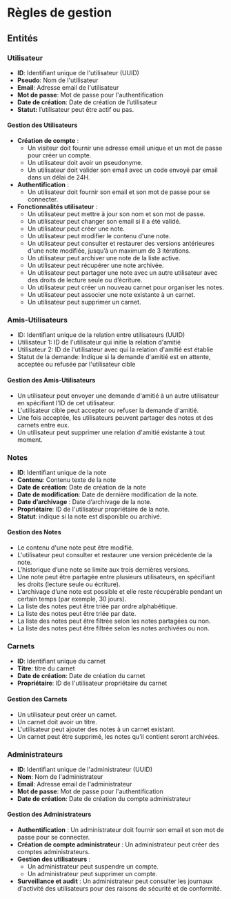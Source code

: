 # Règles de gestion

## Entités

### Utilisateur

- **ID**: Identifiant unique de l'utilisateur (UUID)
- **Pseudo**: Nom de l'utilisateur
- **Email**: Adresse email de l'utilisateur
- **Mot de passe**: Mot de passe pour l'authentification
- **Date de création**: Date de création de l’utilisateur
- **Statut:** l’utilisateur peut être actif ou pas.

#### Gestion des Utilisateurs

- **Création de compte** :
  - Un visiteur doit fournir une adresse email unique et un mot de passe pour créer un compte.
  - Un utilisateur doit avoir un pseudonyme.
  - Un utilisateur doit valider son email avec un code envoyé par email dans un délai de 24H.
- **Authentification** :
  - Un utilisateur doit fournir son email et son mot de passe pour se connecter.
- **Fonctionnalités utilisateur** :
  - Un utilisateur peut mettre à jour son nom et son mot de passe.
  - Un utilisateur peut changer son email si il a été validé.
  - Un utilisateur peut créer une note.
  - Un utilisateur peut modifier le contenu d'une note.
  - Un utilisateur peut consulter et restaurer des versions antérieures d'une note modifiée, jusqu’à un maximum de 3 itérations.
  - Un utilisateur peut archiver une note de la liste active.
  - Un utilisateur peut récupérer une note archivée.
  - Un utilisateur peut partager une note avec un autre utilisateur avec des droits de lecture seule ou d’écriture.
  - Un utilisateur peut créer un nouveau carnet pour organiser les notes.
  - Un utilisateur peut associer une note existante à un carnet.
  - Un utilisateur peut supprimer un carnet.

### Amis-Utilisateurs

- ID: Identifiant unique de la relation entre utilisateurs (UUID)
- Utilisateur 1: ID de l'utilisateur qui initie la relation d'amitié
- Utilisateur 2: ID de l'utilisateur avec qui la relation d'amitié est établie
- Statut de la demande: Indique si la demande d'amitié est en attente, acceptée ou refusée par l'utilisateur cible

#### Gestion des Amis-Utilisateurs

- Un utilisateur peut envoyer une demande d'amitié à un autre utilisateur en spécifiant l'ID de cet utilisateur.
- L'utilisateur cible peut accepter ou refuser la demande d'amitié.
- Une fois acceptée, les utilisateurs peuvent partager des notes et des carnets entre eux.
- Un utilisateur peut supprimer une relation d'amitié existante à tout moment.

### Notes

- **ID**: Identifiant unique de la note
- **Contenu**: Contenu texte de la note
- **Date de création**: Date de création de la note
- **Date de modification**: Date de dernière modification de la note.
- **Date d’archivage** : Date d’archivage de la note.
- **Propriétaire**: ID de l'utilisateur propriétaire de la note.
- **Statut**: indique si la note est disponible ou archivé.

#### Gestion des Notes

- Le contenu d'une note peut être modifié.
- L'utilisateur peut consulter et restaurer une version précédente de la note.
- L’historique d’une note se limite aux trois dernières versions.
- Une note peut être partagée entre plusieurs utilisateurs, en spécifiant les droits (lecture seule ou écriture).
- L’archivage d’une note est possible et elle reste récupérable pendant un certain temps (par exemple, 30 jours).
- La liste des notes peut être triée par ordre alphabétique.
- La liste des notes peut être triée par date.
- La liste des notes peut être filtrée selon les notes partagées ou non.
- La liste des notes peut être filtrée selon les notes archivées ou non.

### Carnets

- **ID**: Identifiant unique du carnet
- **Titre**: titre du carnet
- **Date de création**: Date de création du carnet
- **Propriétaire**: ID de l'utilisateur propriétaire du carnet

#### Gestion des Carnets

- Un utilisateur peut créer un carnet.
- Un carnet doit avoir un titre.
- L'utilisateur peut ajouter des notes à un carnet existant.
- Un carnet peut être supprimé, les notes qu’il contient seront archivées.

### **Administrateurs**

- **ID**: Identifiant unique de l'administrateur (UUID)
- **Nom**: Nom de l'administrateur
- **Email**: Adresse email de l'administrateur
- **Mot de passe**: Mot de passe pour l'authentification
- **Date de création**: Date de création du compte administrateur

#### Gestion des Administrateurs

- **Authentification** : Un administrateur doit fournir son email et son mot de passe pour se connecter.
- **Création de compte administrateur** : Un administrateur peut créer des comptes administrateurs.
- **Gestion des utilisateurs** :
  - Un administrateur peut suspendre un compte.
  - Un administrateur peut supprimer un compte.
- **Surveillance et audit** : Un administrateur peut consulter les journaux d'activité des utilisateurs pour des raisons de sécurité et de conformité.
